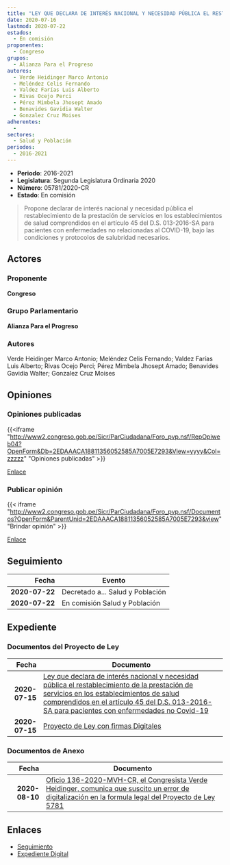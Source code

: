 ```yaml
---
title: "LEY QUE DECLARA DE INTERÉS NACIONAL Y NECESIDAD PÚBLICA EL RESTABLECIMIENTO DE LA PRESTACIÓN DE SERVICIOS EN LOS ESTABLECIMIENTOS DE SALUD COMPRENDIDOS EN EL ARTÍCULO 45 DEL D.S. 013-2016-SA PARA PACIENTES CON ENFERMEDADES NO COVID-19"
date: 2020-07-16
lastmod: 2020-07-22
estados: 
  - En comisión
proponentes: 
  - Congreso
grupos: 
  - Alianza Para el Progreso
autores: 
  - Verde Heidinger Marco Antonio
  - Meléndez Celis Fernando
  - Valdez Farías Luis Alberto
  - Rivas Ocejo Perci
  - Pérez Mimbela Jhosept Amado
  - Benavides Gavidia Walter
  - Gonzalez Cruz Moises
adherentes: 
  - 
sectores: 
  - Salud y Población
periodos: 
  - 2016-2021
---
```


- **Periodo**: 2016-2021
- **Legislatura**: Segunda Legislatura Ordinaria 2020
- **Número**: 05781/2020-CR
- **Estado**: En comisión

> Propone declarar de interés nacional y necesidad pública el restablecimiento de la prestación de servicios en los establecimientos de salud comprendidos en el artículo 45 del D.S. 013-2016-SA para pacientes con enfermedades no relacionadas al COVID-19, bajo las condiciones y protocolos de salubridad necesarios.


## Actores

### Proponente

**Congreso**

### Grupo Parlamentario

**Alianza Para el Progreso**

### Autores

Verde Heidinger Marco Antonio; Meléndez Celis Fernando; Valdez Farías Luis Alberto; Rivas Ocejo Perci; Pérez Mimbela Jhosept Amado; Benavides Gavidia Walter; Gonzalez Cruz Moises


## Opiniones

### Opiniones publicadas

{{<iframe "http://www2.congreso.gob.pe/Sicr/ParCiudadana/Foro_pvp.nsf/RepOpiweb04?OpenForm&Db=2EDAAACA18811356052585A7005E7293&View=yyyy&Col=zzzzz" "Opiniones publicadas" >}}

[Enlace](http://www2.congreso.gob.pe/Sicr/ParCiudadana/Foro_pvp.nsf/RepOpiweb04?OpenForm&Db=2EDAAACA18811356052585A7005E7293&View=yyyy&Col=zzzzz)
### Publicar opinión

{{< iframe "http://www2.congreso.gob.pe/Sicr/ParCiudadana/Foro_pvp.nsf/Documentos?OpenForm&ParentUnid=2EDAAACA18811356052585A7005E7293&view" "Brindar opinión" >}}

[Enlace](http://www2.congreso.gob.pe/Sicr/ParCiudadana/Foro_pvp.nsf/Documentos?OpenForm&ParentUnid=2EDAAACA18811356052585A7005E7293&view)

## Seguimiento

| Fecha | Evento |
|------:|--------|
| **2020-07-22** | Decretado a... Salud y Población|
| **2020-07-22** | En comisión Salud y Población|


## Expediente


### Documentos del Proyecto de Ley

| Fecha | Documento |
|------:|--------|
| **2020-07-15** | [Ley que declara de interés nacional y necesidad pública el restablecimiento de la prestación de servicios en los establecimientos de salud comprendidos en el artículo 45 del D.S. 013-2016-SA para pacientes con enfermedades no Covid-19](http://www.leyes.congreso.gob.pe/Documentos/2016_2021/Proyectos_de_Ley_y_de_Resoluciones_Legislativas/PL05781-20200716.pdf) |
| **2020-07-15** | [Proyecto de Ley con firmas Digitales](http://www.leyes.congreso.gob.pe/Documentos/2016_2021/Proyectos_de_Ley_y_de_Resoluciones_Legislativas/Proyectos_Firmas_digitales/PL05781.pdf) |

### Documentos de Anexo

| Fecha | Documento |
|------:|--------|
| **2020-08-10** | [Oficio 136-2020-MVH-CR, el Congresista Verde Heidinger, comunica que suscito un error de digitalización en la formula legal del Proyecto de Ley 5781](http://www.leyes.congreso.gob.pe/Documentos/2016_2021/Oficios/Congresistas/OFICiO-136-2020-MVH-CR.pdf) |

## Enlaces 

- [Seguimiento](http://www2.congreso.gob.pe/Sicr/TraDocEstProc/CLProLey2016.nsf/f7fff46988ca05b1052578e100829cc7/73440cec674c5a77052585a700759f43?OpenDocument)
- [Expediente Digital](http://www2.congreso.gob.pe/Sicr/TraDocEstProc/CLProLey2016.nsf/f7fff46988ca05b1052578e100829cc7/73440cec674c5a77052585a700759f43?OpenDocument&Click=05257FB7005EB655.eb71d0cf91d8294e05256cdf006b5706/$Body/0.1C6C)

